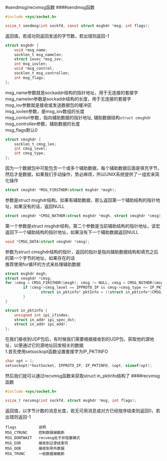 #sendmsg/recvmsg函数
####sendmsg函数
```c
#include <sys/socket.h>

ssize_t sendmsg(int sockfd, const struct msghdr *msg, int flags);
```
返回值，若成功则返回发送的字节数，若出错则返回-1
```c
struct msghdr {
	void *msg_name;
	socklen_t msg_namelen;
	struct iovec *msg_iov;
	int msg_iovlen;
	void *msg_control;
	socklen_t msg_controllen;
	int msg_flags;	
};
```
msg_name参数就是sockaddr结构的指针地址，用于无连接的套接字          
msg_namelen参数是sockaddr结构的长度，用于无连接的套接字          
msg_iov参数就是接收或发送数据包的缓冲区        
msg_iovlen参数，是msg_iov数组的长度          
msg_contorl参数，指向辅助数据的指针地址, 辅助数据结构`struct cmsghdr`        
msg_controllen参数，辅助数据的长度        
msg_flags默认0
```c
struct cmsghdr {
	socklen_t cmsg_len;
	int cmsg_level;
	int cmsg_type;	
};
```
因为一个数据包中可能包含一个或多个辅助数据，每个辅助数据后面是填充字节，然后才是数据，如果我们手动操作，势必麻烦，所以UNIX系统提供了一组宏来简化操作       
```c
struct cmsghdr *MSG_FIRSTHDR(struct msghdr *msgh);
```
参数是struct msghdr结构，如果有辅助数据，那么返回第一个辅助结构的指针地址，如果没有的话，返回NULL          
```c
struct cmsghdr *CMSG_NXTHDR(struct msghdr *msgh, struct cmsghdr *cmsg);
```
第一个参数是struct msghdr结构，第二个参数是当前辅助结构的指针地址，该宏返回下一个辅助结构的指针地址，如果没有下一个辅助数据返回NULL       
```c
void *CMSG_DATA(struct cmsghdr *cmsg);
```
参数为struct cmsghdr结构的指针，返回的指针是指向辅助数据结构和填充之后的第一个字节的地址，如果存在的话         
推荐使用for循环的方式来处理辅助数据
```c
struct msghdr msgh;
struct cmsghdr *cmsg;
for (cmsg = CMSG_FIRSTHDR(&msgh); cmsg != NULL; cmsg = CMSG_NXTHDR(&msgh, cmsg)) {
		if (cmsg->cmsg_level == IPPROTO_IP && cmsg->cmsg_type == IP_PKTINFO) {
				struct in_pktinfo* pktInfo = ((struct in_pktinfo*)CMSG_DATA(cmsg));
		}
}
```
```c
struct in_pktinfo {
	unsigned int ipi_ifindex;
	struct in_addr ipi_spec_dst;
	struct in_addr ipi_addr;
};
```
在我们接收到UDP包后，有时候我们需要根据接收到的UDP包，获取他的源地址，以便通过它的源地址回发相关的数据            
1.首先使用setsockopt函数设置套接字为IP_PKTINFO
```c
char opt = 1;
setsockopt(*hostSocket, IPPROTO_IP, IP_PKTINFO, &opt, sizeof(opt);
```
然后我们就可以通过recvmsg函数来获取struct in_pktinfo结构了
####recvmsg函数
```c
#include <sys/socket.h>

ssize_t recvmsg(int sockfd, struct msghdr *msg, int flags);
```
返回值，以字节计数的消息长度，若无可用消息或对方已经按序结束则返回0，若出错则返回-1        
```text
flags          说明
MSG_CTRUNC     控制数据被截断
MSG_DONTWAIT   recvmsg处于非阻塞模式
MSG_EOR        接收到记录结束符
MSG_OOB        接收到带外数据
MSG_TRUNC      一般数据被截断
```

